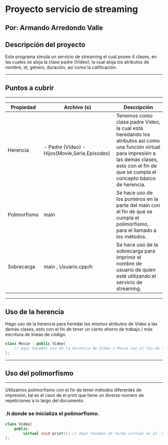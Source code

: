 # Proyecto servicio de streaming

## Por: Armando Arredondo Valle

## Descripción del proyecto

Este programa simula un servicio de streaming el cual posee 4 clases, en las cuales se aloja la clase padre (Video), la cual aloja los  atributos de nombre, id, género, duración, así como la calificación.

---

## **Puntos a cubrir**

---

|  **Propiedad** | **Archivo (s)** | **Descripción** |
| --- | --- | --- |
| Herencia | - Padre (Video) - Hijos(Movie,Serie,Episodes) | Tenemos como clase padre Video, la cual está heredando los atributos así como una función virtual para impresión a las demás clases, esto con el fin de que se cumpla el concepto básico de herencia.|
| Polimorfismo | main | Se hace uso de los punteros en la parte del main con el fin de que se cumpla el polimorfismo, para el llamado a los métodos. |
|Sobrecarga|main , Usuario.cpp/h | Se hace uso de la sobrecarga para imprimir el nombre de usuario de quien esté utilizando el servicio de streaming.
---

## Uso de la herencia

Hago uso de la herencia para heredar los mismos atributos de Video a las demás clases, esto con el fin de tener un cierto ahorro de trabajo / más escritura de líneas de código.

```c++
class Movie : public Video{
    // Aquí hacemos uso de la herencia de Video a Movie con el fin de tomar las variables públicas en Video
};
```

---

## **Uso del polimorfismo**

---

Utilizamos polimorfismo con el fin de tener métodos diferentes de impresión, tal es el caso de el print que tiene un diverso número de repeticiones a lo largo del documento.

### **.h donde se inicializa el polimorfismo.**

```c++
class Video{
    public:
        virtual void print(); // Aquí tenemos de forma virtual en el .h de video, al nosotros realizar la parte de la herencia en otros archivos podemos utilizar este método de forma personalizada según se adecue a nuestras necesidades.
};
```
